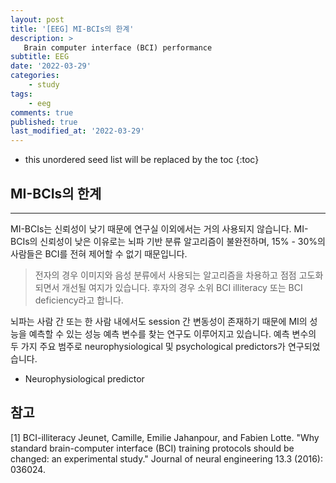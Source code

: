 ```yaml
---
layout: post
title: '[EEG] MI-BCIs의 한계'
description: >
   Brain computer interface (BCI) performance
subtitle: EEG
date: '2022-03-29'
categories:
    - study
tags:
    - eeg
comments: true
published: true
last_modified_at: '2022-03-29'
---
```


* this unordered seed list will be replaced by the toc
{:toc}

## MI-BCIs의 한계

***

MI-BCIs는 신뢰성이 낮기 때문에 연구실 이외에서는 거의 사용되지 않습니다.
MI-BCIs의 신뢰성이 낮은 이유로는
뇌파 기반 분류 알고리즘이 불완전하며,
15% - 30%의 사람들은 BCI를 전혀 제어할 수 없기 때문입니다.

> 전자의 경우 이미지와 음성 분류에서 사용되는 알고리즘을 차용하고 점점
고도화되면서 개선될 여지가 있습니다.
후자의 경우 소위 BCI illiteracy 또는 BCI deficiency라고 합니다.

뇌파는 사람 간 또는 한 사람 내에서도 session 간 변동성이 존재하기 때문에 MI의 성능을 예측할 수 있는 성능 예측 변수를 찾는 연구도 이루어지고 있습니다.
예측 변수의 두 가지 주요 범주로 neurophysiological 및 psychological predictors가 연구되었습니다.

* Neurophysiological predictor

## 참고
[1] BCI-illiteracy
Jeunet, Camille, Emilie Jahanpour, and Fabien Lotte. "Why standard brain-computer interface (BCI) training protocols should be changed: an experimental study." Journal of neural engineering 13.3 (2016): 036024.
